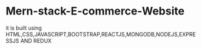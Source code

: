 # Mern-stack-E-commerce-Website
it is built using HTML,CSS,JAVASCRIPT,BOOTSTRAP,REACTJS,MONGODB,NODEJS,EXPRESSJS AND REDUX
